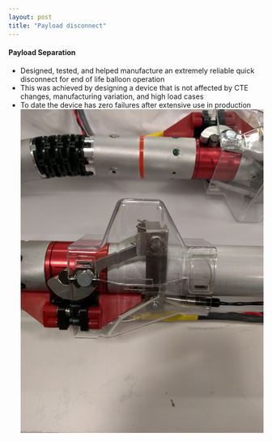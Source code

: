 ```yaml
---
layout: post
title: "Payload disconnect"
---
```


#### Payload Separation
* Designed, tested, and helped manufacture an extremely reliable quick disconnect for end of life balloon operation
* This was achieved by designing a device that is not affected by CTE changes, manufacturing variation, and high load cases
* To date the device has zero failures after extensive use in production
![disconnect](/drop.jpg)

